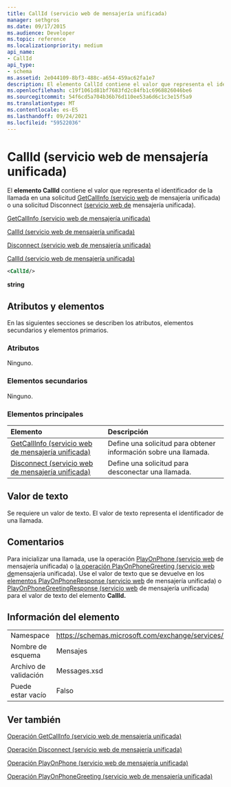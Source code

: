 ```yaml
---
title: CallId (servicio web de mensajería unificada)
manager: sethgros
ms.date: 09/17/2015
ms.audience: Developer
ms.topic: reference
ms.localizationpriority: medium
api_name:
- CallId
api_type:
- schema
ms.assetid: 2e044109-8bf3-488c-a654-459ac62fa1e7
description: El elemento CallId contiene el valor que representa el identificador de la llamada en una solicitud GetCallInfo (servicio web de mensajería unificada) o una solicitud Disconnect (servicio web de mensajería unificada).
ms.openlocfilehash: c19f1061d81bf7683fd2c84fb1c6968826046be6
ms.sourcegitcommit: 54f6cd5a704b36b76d110ee53a6d6c1c3e15f5a9
ms.translationtype: MT
ms.contentlocale: es-ES
ms.lasthandoff: 09/24/2021
ms.locfileid: "59522036"
---
```

# <a name="callid-um-web-service"></a>CallId (servicio web de mensajería unificada)

El **elemento CallId** contiene el valor que representa el identificador de la llamada en una solicitud [GetCallInfo (servicio web](getcallinfo-um-web-service.md) de mensajería unificada) o una solicitud Disconnect [(servicio web de](disconnect-um-web-service.md) mensajería unificada). 
  
[GetCallInfo (servicio web de mensajería unificada)](getcallinfo-um-web-service.md)
  
[CallId (servicio web de mensajería unificada)](callid-um-web-service.md)
  
[Disconnect (servicio web de mensajería unificada)](disconnect-um-web-service.md)
  
[CallId (servicio web de mensajería unificada)](callid-um-web-service.md)
  
```xml
<CallId/>
```

 **string**
## <a name="attributes-and-elements"></a>Atributos y elementos

En las siguientes secciones se describen los atributos, elementos secundarios y elementos primarios.
  
### <a name="attributes"></a>Atributos

Ninguno.
  
### <a name="child-elements"></a>Elementos secundarios

Ninguno.
  
### <a name="parent-elements"></a>Elementos principales

|**Elemento**|**Descripción**|
|:-----|:-----|
|[GetCallInfo (servicio web de mensajería unificada)](getcallinfo-um-web-service.md) <br/> |Define una solicitud para obtener información sobre una llamada.  <br/> |
|[Disconnect (servicio web de mensajería unificada)](disconnect-um-web-service.md) <br/> |Define una solicitud para desconectar una llamada.  <br/> |
   
## <a name="text-value"></a>Valor de texto

Se requiere un valor de texto. El valor de texto representa el identificador de una llamada.
  
## <a name="remarks"></a>Comentarios

Para inicializar una llamada, use la operación [PlayOnPhone (servicio web](playonphone-operation-um-web-service.md) de mensajería unificada) o [la operación PlayOnPhoneGreeting (servicio web de](playonphonegreeting-operation-um-web-service.md)mensajería unificada). Use el valor de texto que se devuelve en los [elementos PlayOnPhoneResponse (servicio web](playonphoneresponse-um-web-service.md) de mensajería unificada) o [PlayOnPhoneGreetingResponse (servicio web](playonphonegreetingresponse-um-web-service.md) de mensajería unificada) para el valor de texto del elemento **CallId.** 
  
## <a name="element-information"></a>Información del elemento

|||
|:-----|:-----|
|Namespace  <br/> |https://schemas.microsoft.com/exchange/services/2006/messages  <br/> |
|Nombre de esquema  <br/> |Mensajes  <br/> |
|Archivo de validación  <br/> |Messages.xsd  <br/> |
|Puede estar vacío  <br/> |Falso  <br/> |
   
## <a name="see-also"></a>Ver también



[Operación GetCallInfo (servicio web de mensajería unificada)](getcallinfo-operation-um-web-service.md)
  
[Operación Disconnect (servicio web de mensajería unificada)](disconnect-operation-um-web-service.md)
  
[Operación PlayOnPhone (servicio web de mensajería unificada)](playonphone-operation-um-web-service.md)
  
[Operación PlayOnPhoneGreeting (servicio web de mensajería unificada)](playonphonegreeting-operation-um-web-service.md)

